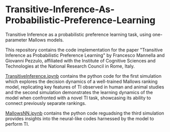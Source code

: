 # Transitive-Inference-As-Probabilistic-Preference-Learning
Transitive Inference as a probabilistic preference learning task, using one-parameter Mallows models.

This repository contains the code implementation for the paper  "Transitive Inference as Probabilistic Preference Learning" by Francesco Mannella and Giovanni Pezzulo, affiliated with the Institute of Cognitive Sciences and Technologies at the National Research Council in Rome, Italy.


[TransitiveInference.ipynb](TransitiveInference.ipynb)  contains the python code for the first simulation which explores the decision dynamics of a well-trained Mallows ranking model, replicating key features of TI observed in human and animal studies and  the second simulation demonstrates the learning dynamics of the model when confronted with a novel TI task, showcasing its ability to connect previously separate rankings.

[MallowsNN.ipynb](MallowsNN.ipynb) contains the python code reguadsing the third simulation provides insights into the neural-like codes harnessed by the model to perform TI.
